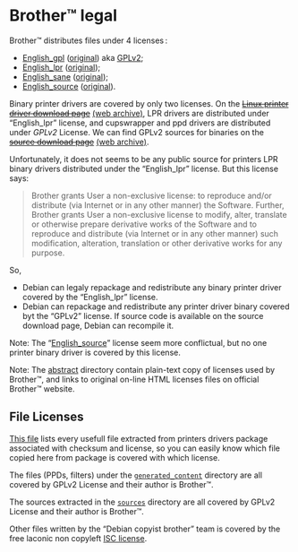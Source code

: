 Brother™ legal
==============

Brother™ distributes files under 4 licenses :

* [English_gpl](abstract/English_gpl.txt) ([original](http://www.brother.com/agreement/English_gpl/agree.html)) aka [GPLv2](http://www.gnu.org/licenses/gpl-2.0.html);
* [English_lpr](abstract/English_lpr.txt) ([original](http://www.brother.com/agreement/English_lpr/agree.html));
* [English_sane](abstract/English_sane.txt) ([original](http://www.brother.com/agreement/English_sane/agree.html));
* [English_source](abstract/English_source.txt) ([original](http://www.brother.com/agreement/English_source/agree.html)).

Binary printer drivers are covered by only two licenses. On the ~~[Linux printer driver download page](http://welcome.solutions.brother.com/bsc/public_s/id/linux/en/download_prn.html)~~ [(web archive)](http://web.archive.org/web/20140319074031/http://welcome.solutions.brother.com/bsc/public_s/id/linux/en/download_prn.html), LPR drivers are distributed under “English_lpr” license, and cupswrapper and ppd drivers are distributed under _GPLv2_ License. We can find GPLv2 sources for binaries on the ~~[source download page](http://welcome.solutions.brother.com/bsc/public_s/id/linux/en/download_src.html)~~ [(web archive)](http://web.archive.org/web/20140319075144/http://welcome.solutions.brother.com/bsc/public_s/id/linux/en/download_src.html).

Unfortunately, it does not seems to be any public source for printers LPR binary drivers distributed under the “English_lpr” license. But this license says:

> Brother grants User a non-exclusive license: to reproduce and/or distribute (via Internet or in any other manner) the Software. Further, Brother grants User a non-exclusive license to modify, alter, translate or otherwise prepare derivative works of the Software and to reproduce and distribute (via Internet or in any other manner) such modification, alteration, translation or other derivative works for any purpose.

So,

* Debian can legaly repackage and redistribute any binary printer driver covered by the “English_lpr” license.
* Debian can repackage and redistribute any printer driver binary covered byt the “GPLv2” license. If source code is available on the source download page, Debian can recompile it.

Note: The “[English_source](http://www.brother.com/agreement/English_source/agree.html)” license seem more conflictual, but no one printer binary driver is covered by this license.

Note: The [abstract](abstract/) directory contain plain-text copy of licenses used by Brother™, and links to original on-line HTML licenses files on official Brother™ website.

File Licenses
-------------

[This file](../material/lists/printers_files_with_metadata.txt) lists every usefull file extracted from printers drivers package associated with checksum and license, so you can easily know which file copied here from package is covered with which license.

The files (PPDs, filters) under the [``generated_content``](../material/abstract/printers/generated_content) directory are all covered by GPLv2 License and their author is Brother™.

The sources extracted in the [``sources``](../material/sources) directory are all covered by GPLv2 License and their author is Brother™.

Other files written by the “Debian copyist brother” team is covered by the free laconic non copyleft [ISC license](../COPYING.md).

